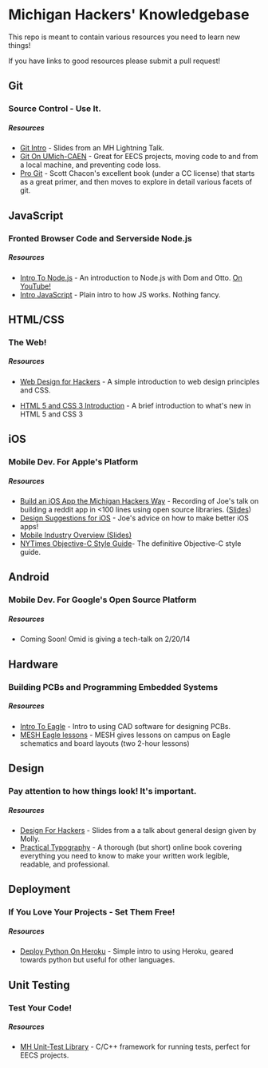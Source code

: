 Michigan Hackers' Knowledgebase
=============

This repo is meant to contain various resources you need to learn new things!

If you have links to good resources please submit a pull request!




## Git

### Source Control - Use It.

##### Resources

- [Git Intro](https://docs.google.com/presentation/d/1xlVOfHfBb_5fhkFLQOobS43U_ixYEIF5-qZhKRjBMW4/pub) - Slides from an MH Lightning Talk.
- [Git On UMich-CAEN](http://ottosipe.github.io/git-notes/) - Great for EECS projects, moving code to and from a local machine, and preventing code loss.
- [Pro Git](http://git-scm.com/book) - Scott Chacon's excellent book (under a CC license) that starts as a great primer, and then moves to explore in detail various facets of git.



## JavaScript

### Fronted Browser Code and Serverside Node.js

##### Resources

- [Intro To Node.js](https://github.com/michiganhackers/node-intro) - An introduction to Node.js with Dom and Otto. [On YouTube!](http://www.youtube.com/watch?v=enu3rh5FJPQ)
- [Intro JavaScript](https://github.com/michiganhackers/javascript-talk) - Plain intro to how JS works. Nothing fancy.




## HTML/CSS

### The Web! 

##### Resources

- [Web Design for Hackers](http://slid.es/ottosipe/web) - A simple introduction to web design principles and CSS.

- [HTML 5 and CSS 3 Introduction](https://docs.google.com/presentation/d/1fcb6DakG7cQxjP-KxobiLKiaUjEaLsOAOwidGyH4ZbA/pub?start=false&loop=false&delayms=3000) - A brief introduction to what's new in HTML 5 and CSS 3


## iOS

### Mobile Dev. For Apple's Platform

##### Resources

- [Build an iOS App the Michigan Hackers Way](http://youtu.be/jlJ4laUHNBk) - Recording of Joe's talk on building a reddit app in <100 lines using open source libraries. ([Slides](https://docs.google.com/presentation/d/1uao2lZV-fQJMKRzL2zbvGsSMa1DxKl6x-XeQ99C0ox0/edit?usp=sharing))
- [Design Suggestions for iOS](https://docs.google.com/presentation/d/1gbyjgOvPC9c8ONfcMcQG8PNIJ7IiG84Fj8qyD-WbQz0/edit?usp=sharing) - Joe's advice on how to make better iOS apps!
- [Mobile Industry Overview (Slides)](https://docs.google.com/presentation/d/1Q0mpTFUpfN1kAxz89taS0THJ3mLYMtiOpRVH9Lo3yzI/edit#slide=id.g175c05aef_041)
- [NYTimes Objective-C Style Guide](https://github.com/NYTimes/objective-c-style-guide)- The definitive Objective-C style guide.



## Android

### Mobile Dev. For Google's Open Source Platform

##### Resources

- Coming Soon! Omid is giving a tech-talk on 2/20/14




## Hardware

### Building PCBs and Programming Embedded Systems

##### Resources

- [Intro To Eagle](https://github.com/michiganhackers/eagle-intro) - Intro to using CAD software for designing PCBs. 
- [MESH Eagle lessons](http://eecs.umich.edu/hub) - MESH gives lessons on campus on Eagle schematics and board layouts (two 2-hour lessons)





## Design

### Pay attention to how things look! It's important.

##### Resources

- [Design For Hackers](https://docs.google.com/presentation/d/1uR3aXKBCDQwX_vM_O7J7ik7XGX7kDpZcNjw6gnB2eEI/pub) - Slides from a a talk about general design given by Molly.
- [Practical Typography](http://practicaltypography.com/) - A thorough (but short) online book covering everything you need to know to make your written work legible, readable, and professional.





## Deployment

### If You Love Your Projects - Set Them Free! 

##### Resources

- [Deploy Python On Heroku](https://github.com/michiganhackers/heroku-py-demo
) - Simple intro to using Heroku, geared towards python but useful for other languages.




## Unit Testing

### Test Your Code!

##### Resources

- [MH Unit-Test Library](https://github.com/michiganhackers/unit-test-framework) - C/C++ framework for running tests, perfect for EECS projects.
